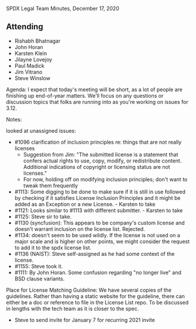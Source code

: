 SPDX Legal Team Minutes, December 17, 2020

## Attending
* Rishabh Bhatnagar
* John Horan
* Karsten Klein
* Jilayne Lovejoy
* Paul Madick
* Jim Vitrano
* Steve Winslow

Agenda:
I expect that today's meeting will be short, as a lot of people are finishing up end-of-year matters. We'll focus on any questions or discussion topics that folks are running into as you're working on issues for 3.12.

Notes:

looked at unassigned issues:
* #1096 clarification of inclusion principles re: things that are not really licenses
  * Suggestion from Jim: "The submitted license is a statement that confers actual rights to use, copy, modify, or redistribute content.  Additional indications of copyright or licensing status are not licenses."
  * For now, holding off on modifying inclusion principles; don't want to tweak them frequently
* #1113: Some digging to be done to make sure if it is still in use followed by checking if it satisfies License Inclusion Principles and it might be added as an Exception or a new License.  - Karsten to take
* #1121: Looks similar to #1113 with different submitter. - Karsten to take
* #1125: Steve sir to take.
* #1130 (syncfusion): This appears to be company's custom license and doesn't warrant inclusion on the license list. Rejected.
* #1134: doesn't seem to be used wildly. If the license is not used on a major scale and is higher on other points, we might consider the request to add it to the spdx license list. 
* #1136 (NAIST): Steve self-assigned as he had some context of the license.
* #1155: Steve took it.
* #1111: By John Horan. Some confusion regarding "no longer live" and BSD clause variants. 

Place for License Matching Guideline: We have several copies of the guidelines. Rather than having a static website for the guideline, there can either be a doc or reference to file in the License List repo. To be discussed in lengths with the tech team as it is closer to the spec.

* Steve to send invite for January 7 for recurring 2021 invite
